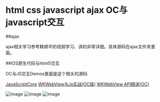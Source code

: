 # html css  javascript ajax OC与javascript交互

##ajax

ajax相关学习参考韩顺平的视频学习、讲的非常详细。具体源码在ajax文件夹里面。

##iOS原生代码与html5交互

OC与JS交互Demos里面是这个相关的源码

[Java​Script​Core](http://nshipster.cn/javascriptcore/)
[WKWebView与Js实战(OC版)](http://www.henishuo.com/wkwebview-js-h5-oc/?utm_source=tuicool&utm_medium=referral)
[WKWebView API精讲(OC)](http://www.henishuo.com/wkwebview-objc/?utm_source=tuicool&utm_medium=referral)

![image](https://github.com/huang303513/HTML5-CSS-JAVASCRIPT/blob/master/gif/1.gif)
![image](https://github.com/huang303513/HTML5-CSS-JAVASCRIPT/blob/master/gif/2.gif)
![image](https://github.com/huang303513/HTML5-CSS-JAVASCRIPT/blob/master/gif/3.gif)


